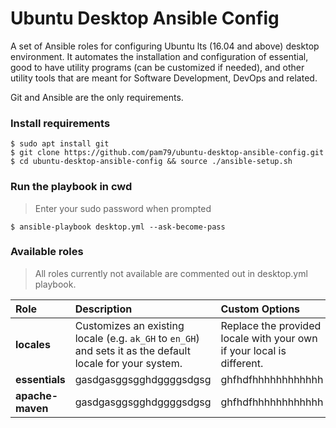 # Ubuntu Desktop Ansible Config
A set of Ansible roles for configuring Ubuntu lts (16.04 and above) desktop environment. It automates the installation and configuration of essential, good to have utility programs (can be customized if needed), and other utility tools that are meant for Software Development, DevOps and related.                                              

Git and Ansible are the only requirements.

### Install requirements
    $ sudo apt install git
    $ git clone https://github.com/pam79/ubuntu-desktop-ansible-config.git
    $ cd ubuntu-desktop-ansible-config && source ./ansible-setup.sh

### Run the playbook in cwd
>Enter your sudo password when prompted

    $ ansible-playbook desktop.yml --ask-become-pass

### Available roles
>All roles currently not available are commented out in desktop.yml playbook.

Role                    | Description                 | Custom Options      
:---------------------- | :-------------------------- | :-------------------
**locales** | Customizes an existing locale (e.g. `ak_GH` to `en_GH`) and sets it as the default locale for your system. | Replace the provided locale with your own if your local is different.
**essentials** | gasdgasggsgghdggggsdgsg | ghfhdfhhhhhhhhhhhh
**apache-maven** | gasdgasggsgghdggggsdgsg | ghfhdfhhhhhhhhhhhh

